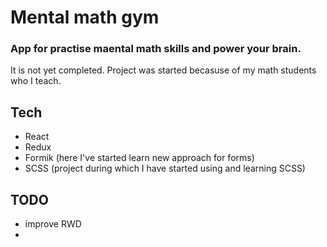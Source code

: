# Mental math gym

### App for practise maental math skills and power your brain. 

It is not yet completed. Project was started becasuse of my math students who I teach. 


## Tech

- React
- Redux
- Formik (here I've started learn new approach for forms)
- SCSS (project during which I have started using and learning SCSS)

## TODO

- improve RWD
 - 
